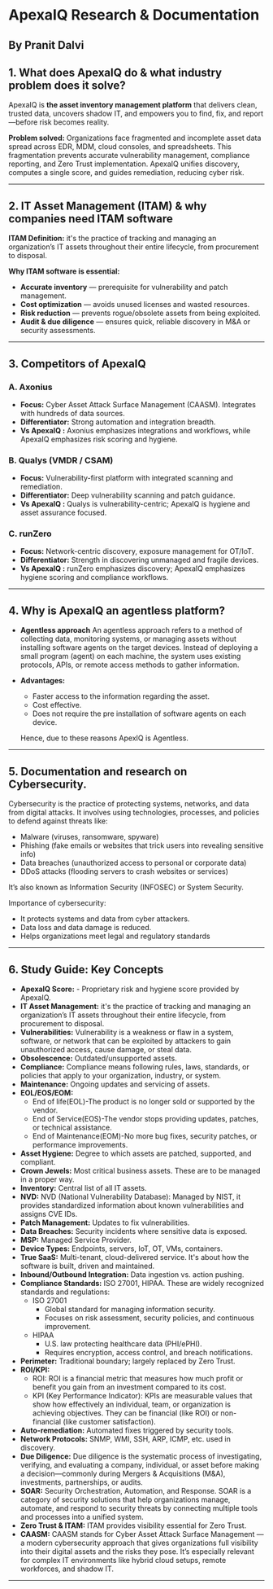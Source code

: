 # ApexaIQ Research & Documentation
## By Pranit Dalvi

## 1. What does ApexaIQ  do & what industry problem does it solve?
ApexaIQ  is **the asset inventory management platform** that delivers clean, trusted data, uncovers shadow IT, and empowers you to find, fix, and report—before risk becomes reality.

**Problem solved:** Organizations face fragmented and incomplete asset data spread across EDR, MDM, cloud consoles, and spreadsheets. This fragmentation prevents accurate vulnerability management, compliance reporting, and Zero Trust implementation. ApexaIQ  unifies discovery, computes a single score, and guides remediation, reducing cyber risk.

---

## 2. IT Asset Management (ITAM) & why companies need ITAM software
**ITAM Definition:**  it's the practice of tracking and managing an organization’s IT assets throughout their entire lifecycle, from procurement to disposal.

**Why ITAM software is essential:**
- **Accurate inventory** — prerequisite for vulnerability and patch management.
- **Cost optimization** — avoids unused licenses and wasted resources.
- **Risk reduction** — prevents rogue/obsolete assets from being exploited.
- **Audit & due diligence** — ensures quick, reliable discovery in M&A or security assessments.

---

## 3. Competitors of ApexaIQ 

### A. Axonius
- **Focus:** Cyber Asset Attack Surface Management (CAASM). Integrates with hundreds of data sources.
- **Differentiator:** Strong automation and integration breadth.
- **Vs ApexaIQ :** Axonius emphasizes integrations and workflows, while ApexaIQ  emphasizes risk scoring and hygiene.

### B. Qualys (VMDR / CSAM)
- **Focus:** Vulnerability-first platform with integrated scanning and remediation.
- **Differentiator:** Deep vulnerability scanning and patch guidance.
- **Vs ApexaIQ :** Qualys is vulnerability-centric; ApexaIQ  is hygiene and asset assurance focused.

### C. runZero
- **Focus:** Network-centric discovery, exposure management for OT/IoT.
- **Differentiator:** Strength in discovering unmanaged and fragile devices.
- **Vs ApexaIQ :** runZero emphasizes discovery; ApexaIQ  emphasizes hygiene scoring and compliance workflows.

---

## 4. Why is ApexaIQ  an agentless platform?
- **Agentless approach** An agentless approach refers to a method of collecting data, monitoring systems, or managing assets without installing software agents on the target devices. Instead of deploying a small program (agent) on each machine, the system uses existing protocols, APIs, or remote access methods to gather information.

- **Advantages:**
  - Faster access to the information regarding the asset.
  - Cost effective.
  - Does not require the pre installation of software agents on each device.

  Hence, due to these reasons ApexIQ is Agentless.
---

## 5. Documentation and research on Cybersecurity.
Cybersecurity is the practice of protecting systems, networks, and data from digital attacks. It involves using technologies, processes, and policies to defend against threats like:
  - Malware (viruses, ransomware, spyware)
  - Phishing (fake emails or websites that trick users into revealing sensitive info)
  - Data breaches (unauthorized access to personal or corporate data)
  - DDoS attacks (flooding servers to crash websites or services)

  It’s also known as Information Security (INFOSEC) or System Security.

  Importance of cybersecurity:
  - It protects systems and data from cyber attackers.
  - Data loss and data damage is reduced.
  - Helps organizations meet legal and regulatory standards
---

## 6. Study Guide: Key Concepts

- **ApexaIQ  Score:** - Proprietary risk and hygiene score provided by ApexaIQ.
- **IT Asset Management:** it's the practice of tracking and managing an organization’s IT assets throughout their entire lifecycle, from procurement to disposal.
- **Vulnerabilities:** Vulnerability is a weakness or flaw in a system, software, or network that can be exploited by attackers to gain unauthorized access, cause damage, or steal data.
- **Obsolescence:** Outdated/unsupported assets.
- **Compliance:** Compliance means following rules, laws, standards, or policies that apply to your organization, industry, or system.
- **Maintenance:** Ongoing updates and servicing of assets.
- **EOL/EOS/EOM:**
  - End of life(EOL)-The product is no longer sold or supported by the vendor.
  - End of Service(EOS)-The vendor stops providing updates, patches, or technical assistance.
  - End of Maintenance(EOM)-No more bug fixes, security patches, or performance improvements.
- **Asset Hygiene:** Degree to which assets are patched, supported, and compliant.
- **Crown Jewels:** Most critical business assets. These are to be managed in a proper way.
- **Inventory:** Central list of all IT assets.
- **NVD:** NVD (National Vulnerability Database): Managed by NIST, it provides standardized information about known vulnerabilities and assigns CVE IDs.
- **Patch Management:** Updates to fix vulnerabilities.
- **Data Breaches:** Security incidents where sensitive data is exposed.
- **MSP:** Managed Service Provider.
- **Device Types:** Endpoints, servers, IoT, OT, VMs, containers.
- **True SaaS:** Multi-tenant, cloud-delivered service. It's about how the software is built, driven and maintained. 
- **Inbound/Outbound Integration:** Data ingestion vs. action pushing.
- **Compliance Standards:** ISO 27001, HIPAA. These are widely recognized standards and regulations:
    - ISO 27001
        - Global standard for managing information security.
        - Focuses on risk assessment, security policies, and continuous improvement.
    - HIPAA
      - U.S. law protecting healthcare data (PHI/ePHI).
      - Requires encryption, access control, and breach notifications.
- **Perimeter:** Traditional boundary; largely replaced by Zero Trust.
- **ROI/KPI:** 
    - ROI: ROI is a financial metric that measures how much profit or benefit you gain from an investment compared to its cost.
    - KPI (Key Performance Indicator): KPIs are measurable values that show how effectively an individual, team, or organization is achieving objectives. They can be financial (like ROI) or non-financial (like customer satisfaction).
- **Auto-remediation:** Automated fixes triggered by security tools.
- **Network Protocols:** SNMP, WMI, SSH, ARP, ICMP, etc. used in discovery.
- **Due Diligence:** Due diligence is the systematic process of investigating, verifying, and evaluating a company, individual, or asset before making a decision—commonly during Mergers & Acquisitions (M&A), investments, partnerships, or audits.
- **SOAR:** Security Orchestration, Automation, and Response. SOAR is a category of security solutions that help organizations manage, automate, and respond to security threats by connecting multiple tools and processes into a unified system.
- **Zero Trust & ITAM:** ITAM provides visibility essential for Zero Trust.
- **CAASM:** CAASM stands for Cyber Asset Attack Surface Management — a modern cybersecurity approach that gives organizations full visibility into their digital assets and the risks they pose. It’s especially relevant for complex IT environments like hybrid cloud setups, remote workforces, and shadow IT.
---
